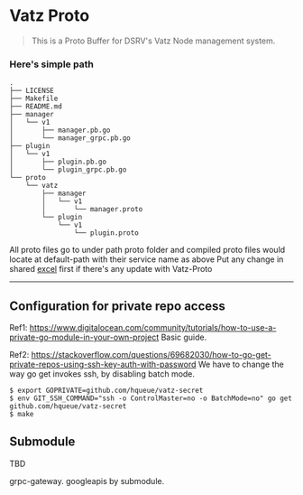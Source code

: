 # Vatz Proto
> This is a Proto Buffer for DSRV's Vatz Node management system.

### Here's simple path 
```
.
├── LICENSE
├── Makefile
├── README.md
├── manager
│   └── v1
│       ├── manager.pb.go
│       └── manager_grpc.pb.go
├── plugin
│   └── v1
│       ├── plugin.pb.go
│       └── plugin_grpc.pb.go
└── proto
    └── vatz
        ├── manager
        │   └── v1
        │       └── manager.proto
        └── plugin
            └── v1
                └── plugin.proto

```

All proto files go to under path proto folder and 
compiled proto files would locate at default-path with their service name as above 
Put any change in shared [excel](https://docs.google.com/spreadsheets/d/1Hq4JwY0Ys9krHcIpcYyoQqi6_IzHl2inTFsdFekGtDA/edit#gid=0) first if there's any update with Vatz-Proto


---

## Configuration for private repo access

Ref1: https://www.digitalocean.com/community/tutorials/how-to-use-a-private-go-module-in-your-own-project
Basic guide.

Ref2: https://stackoverflow.com/questions/69682030/how-to-go-get-private-repos-using-ssh-key-auth-with-password
We have to change the way go get invokes ssh, by disabling batch mode.

```
$ export GOPRIVATE=github.com/hqueue/vatz-secret
$ env GIT_SSH_COMMAND="ssh -o ControlMaster=no -o BatchMode=no" go get github.com/hqueue/vatz-secret
$ make
```

## Submodule
TBD

grpc-gateway.
googleapis by submodule.


